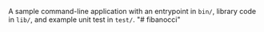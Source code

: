 A sample command-line application with an entrypoint in `bin/`, library code
in `lib/`, and example unit test in `test/`.
"# fibanocci" 

